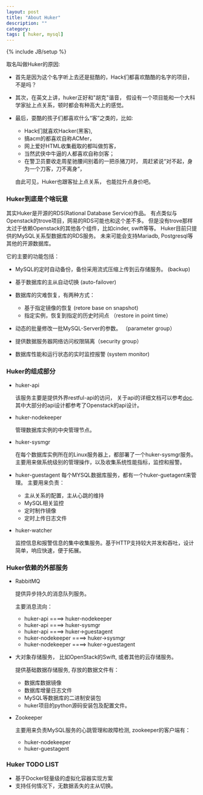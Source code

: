```yaml
---
layout: post
title: "About Huker"
description: ""
category: 
tags: [ huker, mysql]
---
```

{% include JB/setup %}


取名叫做Huker的原因:

* 首先是因为这个名字听上去还是挺酷的，Hack们都喜欢酷酷的名字的项目，不是吗？ 

* 其次，在英文上讲，huker正好和"胡克"谐音， 假设有一个项目能和一个大科学家扯上点关系，顿时都会有种高大上的感觉。

* 最后，耍酷的孩子们都喜欢什么“客”之类的，比如: 

   * Hack们就喜欢Hacker(黑客),
   * 搞acm的都喜欢自称ACMer，
   * 网上爱好HTML收集截取的都叫做剪客，
   * 当然武侠中牛逼的人都喜欢自称剑客；
   * 在警卫员要收走周星驰腰间别着的一把杀猪刀时， 周赶紧说“对不起，身为一个刀客，刀不离身“，

  由此可见，Huker也跟客扯上点关系， 也能拉升点身价吧。 

### Huker到底是个啥玩意 

其实Huker是开源的RDS(Rational Database Service)作品。 有点类似与Openstack的trove项目，网易的RDS可能也和这个差不多。 但是没有trove那样太过于依赖Openstack的其他各个组件，比如cinder, swift等等。 
Huker目前只提供的MySQL关系型数据库的RDS服务。 未来可能会支持Mariadb, Postgresql等其他的开源数据库。 

它的主要的功能包括： 

* MySQL的定时自动备份，备份采用流式压缩上传到云存储服务。 (backup)

* 基于数据库的主从自动切换 (auto-failover)

* 数据库的灾难恢复，有两种方式： 

    * 基于指定镜像的恢复  (retore base on snapshot)
    * 指定实例，恢复到指定的历史时间点 （restore in point time）

* 动态的批量修改一批MySQL-Server的参数。 （parameter group）

* 提供数据服务器网络访问权限隔离（security group）

* 数据库性能和运行状态的实时监控报警 (system monitor)

### Huker的组成部分

* huker-api

  该服务主要是提供外界restful-api的访问， 关于api的详细文档可以参考[doc](https://github.com/openinx/huker/tree/master/doc). 其中大部分的api设计都参考了Openstack的api设计。

* huker-nodekeeper

  管理数据库实例的中央管理节点。 

* huker-sysmgr 

  在每个数据库实例所在的Linux服务器上，都部署了一个huker-sysmgr服务。主要用来做系统级别的管理操作，以及收集系统性能指标，监控和报警。 

* huker-guestagent
  每个MYSQL数据库服务，都有一个huker-guetagent来管理。 主要用来负责：

  * 主从关系的配置，主从心跳的维持
  * MySQL相关监控
  * 定时制作镜像
  * 定时上传日志文件

* huker-watcher 

  监控信息和报警信息的集中收集服务。基于HTTP支持较大并发和吞吐，设计简单，响应快速，便于拓展。

### Huker依赖的外部服务

* RabbitMQ 

  提供异步持久的消息队列服务。

  主要消息流向： 

  *  huker-api ====> huker-nodekeeper
  *  huker-api ====> huker-sysmgr 
  *  huker-api ====> huker->guestagent
  *  huker-nodekeeper ====> huker->sysmgr 
  *  huker-nodekeeper ====> huker->guestagent

 
* 大对象存储服务， 比如OpenStack的Swift, 或者其他的云存储服务。 
 
  提供基础数据存储服务, 存放的数据文件有：

  * 数据库数据镜像
  * 数据库增量日志文件
  * MySQL等数据库的二进制安装包
  * huker项目的python源码安装包及配置文件。

* Zookeeper

  主要用来负责MySQL服务的心跳管理和故障检测, zookeeper的客户端有： 

  * huker-nodekeeper 
  * huker-guestagent

### Huker TODO LIST

* 基于Docker轻量级的虚拟化容器实现方案
* 支持任何情况下，无数据丢失的主从切换。 

